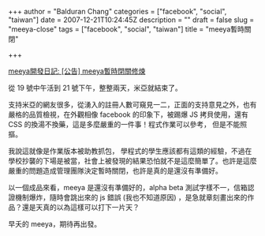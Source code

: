 +++
author = "Balduran Chang"
categories = ["facebook", "social", "taiwan"]
date = 2007-12-21T10:24:45Z
description = ""
draft = false
slug = "meeya-close"
tags = ["facebook", "social", "taiwan"]
title = "meeya暫時關閉"

+++


[meeya開發日記: [公告] meeya暫時閉關修煉](http://meeyanews.blogspot.com/2007/12/meeya_21.html)

從 19 號中午活到 21 號下午，整整兩天，米亞就結束了。

支持米亞的網友很多，從湧入的註冊人數可窺見一二，正面的支持意見之外，也有嚴格的品質檢視，在外觀相像 facebook 的印象下，被踢爆 JS 拷貝使用，還有 CSS 的換湯不換藥，這是多麼嚴重的一件事！程式作業可以參考， 但是不能照摳。

我說這就像是作業版本被助教抓包， 學程式的學生應該都有這類的經驗，不過在學校抄襲的下場是被當，社會上被發現的結果恐怕就不是這麼簡單了。也許是這麼嚴重的問題造成管理團隊決定暫時關閉，也許是真的是還沒有準備好。

以一個成品來看，meeya 是還沒有準備好的，alpha beta 測試字樣不一，信箱認證機制爆炸，隨時會跳出來的 js 錯誤 (我也不知道原因) ，是急就章刻畫出來的作品？還是天真的以為這樣可以打下一片天？

早夭的 meeya，期待再出發。


